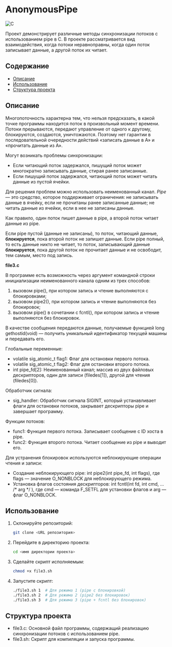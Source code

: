 # AnonymousPipe
![C](https://img.shields.io/badge/C-blue.svg)

Проект демонстрирует различные методы синхронизации потоков с использованием pipe в C. 
В проекте рассматривается вид взаимодействия, когда потоки неравноправны, когда один поток записывает данные, а другой поток их читает.

## Содержание
- [Описание](#описание)
- [Использование](#использование)
- [Структура проекта](#структура-проекта)

## Описание

Многопоточность характерна тем, что нельзя предсказать, в какой точке программы находится поток в произвольный момент времени. Потоки прерываются, передают управление от одного к другому, блокируются, создаются, уничтожаются.
Поэтому нет гарантии в последовательной очередности действий «записать данные в А» и «прочитать данные из А».

Могут возникать проблемы синхронизации:
- Если читающий поток задержался, пишущий поток может многократно записывать данные, стирая ранее записанные.
- Если пишущий поток задержался, читающий поток может читать данные из пустой ячейки.

Для решения проблем можно использовать неименованный канал.
*Pipe* — это средство, которое поддерживает ограничения: не записывать данные в ячейку, если не прочитаны ранее записанные данные; не читать данные из ячейки, если в нее не записаны данные.

Как правило, один поток пишет данные в pipe, а второй поток читает данные из pipe.

Если pipe пустой (данные не записаны), то поток, читающий данные, **блокируется**, пока второй поток не запишет данные.
Если pipe полный, то есть данные никто не читает, то поток, записывающий данные **блокируется**, пока другой поток не прочитает данные и не освободит, тем самым, место под запись.

**file3.c**

В программе есть возможность через аргумент командной строки инициализации неименованного канала одним из трех способов:
1.	вызовом pipe(), при котором запись и чтение выполняются с блокировками;
2.	вызовом pipe2(), при котором запись и чтение выполняются без блокировок;
3.	вызовом pipe() в сочетании с fcntl(), при котором запись и чтение выполняются без блокировок.

В качестве сообщения передаются данные, получаемые функцией long gethostid(void) — получить уникальный идентификатор текущей машины и
передавать его.

Глобальные переменные:
- volatile sig_atomic_t flag1: Флаг для остановки первого потока.
- volatile sig_atomic_t flag2: Флаг для остановки второго потока.
- int pipe_fd[2]: Неименованный канал; массив из двух файловых дескрипторов, один для записи (filedes[1]), другой для чтения (filedes[0]).

Обработчик сигнала:
- sig_handler: Обработчик сигнала SIGINT, который устанавливает флаги для остановки потоков, закрывает дескрипторы pipe и завершает программу.
  
Функции потоков:
- func1: Функция первого потока. Записывает сообщение с ID хоста в pipe.
- func2: Функция второго потока. Читает сообщение из pipe и выводит его.    

Для устранения блокировок используются неблокирующие операции чтения и записи:
- Создание неблокирующего pipe: int pipe2(int pipe_fd, int flags), где flags — значение O_NONBLOCK для неблокирующего режима.
- Установка флагов состояния дескрипторов: int fcntl(int fd, int cmd, ... /* arg */ ), где cmd — команда F_SETFL для установки флагов и arg — флаг O_NONBLOCK.
  
## Использование

1. Склонируйте репозиторий:
    ```sh
    git clone <URL репозитория>
    ```
2. Перейдите в директорию проекта:
    ```sh
    cd <имя директории проекта>
    ```
3. Сделайте скрипт исполняемым:
    ```sh
    chmod +x file3.sh
    ```
4. Запустите скрипт:
    ```sh
    ./file3.sh 1  # Для режима 1 (pipe с блокировкой)
    ./file3.sh 2  # Для режима 2 (pipe2 без блокировок)
    ./file3.sh 3  # Для режима 3 (pipe + fcntl без блокировок)
    ```

## Структура проекта

- file3.c: Основной файл программы, содержащий реализацию синхронизации потоков с использованием pipe.
- file3.sh: Скрипт для компиляции и запуска программы.


